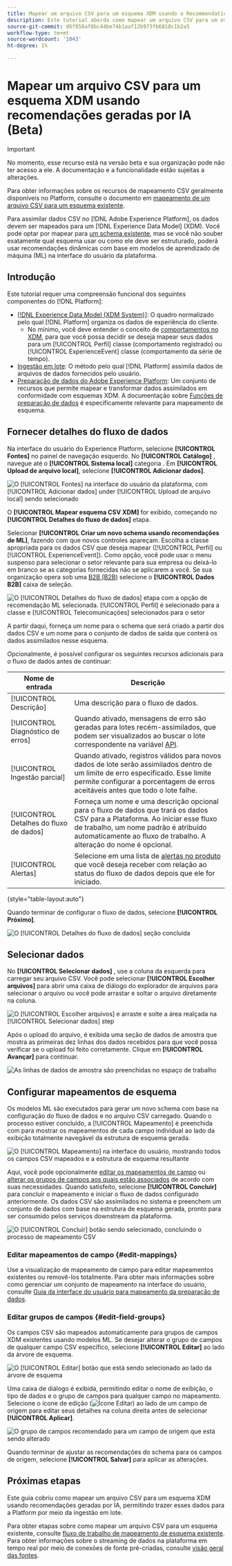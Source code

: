 ```yaml
---
title: Mapear um arquivo CSV para um esquema XDM usando o Recommendations gerado por IA (Beta)
description: Este tutorial aborda como mapear um arquivo CSV para um esquema XDM usando recomendações geradas por IA.
source-git-commit: d6f858af8bc44be74b1aaf12b973fb6818c1b2a5
workflow-type: tm+mt
source-wordcount: '1043'
ht-degree: 1%

---
```


# Mapear um arquivo CSV para um esquema XDM usando recomendações geradas por IA (Beta)

>[!IMPORTANT]
>
>No momento, esse recurso está na versão beta e sua organização pode não ter acesso a ele. A documentação e a funcionalidade estão sujeitas a alterações.
>
>Para obter informações sobre os recursos de mapeamento CSV geralmente disponíveis no Platform, consulte o documento em [mapeamento de um arquivo CSV para um esquema existente](./existing-schema.md).

Para assimilar dados CSV no [!DNL Adobe Experience Platform], os dados devem ser mapeados para um [!DNL Experience Data Model] (XDM). Você pode optar por mapear para [um schema existente](./existing-schema.md), mas se você não souber exatamente qual esquema usar ou como ele deve ser estruturado, poderá usar recomendações dinâmicas com base em modelos de aprendizado de máquina (ML) na interface do usuário da plataforma.

## Introdução

Este tutorial requer uma compreensão funcional dos seguintes componentes do [!DNL Platform]:

* [[!DNL Experience Data Model (XDM System)]](../../../xdm/home.md): O quadro normalizado pelo qual [!DNL Platform] organiza os dados de experiência do cliente.
   * No mínimo, você deve entender o conceito de [comportamentos no XDM](../../../xdm/home.md#data-behaviors), para que você possa decidir se deseja mapear seus dados para um [!UICONTROL Perfil] classe (comportamento registrado) ou [!UICONTROL ExperienceEvent] classe (comportamento da série de tempo).
* [Ingestão em lote](../../batch-ingestion/overview.md): O método pelo qual [!DNL Platform] assimila dados de arquivos de dados fornecidos pelo usuário.
* [Preparação de dados do Adobe Experience Platform](../../batch-ingestion/overview.md): Um conjunto de recursos que permite mapear e transformar dados assimilados em conformidade com esquemas XDM. A documentação sobre [Funções de preparação de dados](../../../data-prep/functions.md) é especificamente relevante para mapeamento de esquema.

## Fornecer detalhes do fluxo de dados

Na interface do usuário do Experience Platform, selecione **[!UICONTROL Fontes]** no painel de navegação esquerdo. No **[!UICONTROL Catálogo]** , navegue até o **[!UICONTROL Sistema local]** categoria . Em **[!UICONTROL Upload de arquivo local]**, selecione **[!UICONTROL Adicionar dados]**.

![O [!UICONTROL Fontes] na interface do usuário da plataforma, com [!UICONTROL Adicionar dados] under [!UICONTROL Upload de arquivo local] sendo selecionado](../../images/tutorials/map-csv-recommendations/local-file-upload.png)

O **[!UICONTROL Mapear esquema CSV XDM]** for exibido, começando no **[!UICONTROL Detalhes do fluxo de dados]** etapa.

Selecionar **[!UICONTROL Criar um novo schema usando recomendações de ML]**, fazendo com que novos controles apareçam. Escolha a classe apropriada para os dados CSV que deseja mapear ([!UICONTROL Perfil] ou [!UICONTROL ExperienceEvent]). Como opção, você pode usar o menu suspenso para selecionar o setor relevante para sua empresa ou deixá-lo em branco se as categorias fornecidas não se aplicarem a você. Se sua organização opera sob uma [B2B (B2B)](../../../xdm/tutorials/relationship-b2b.md) selecione o **[!UICONTROL Dados B2B]** caixa de seleção.

![O [!UICONTROL Detalhes do fluxo de dados] etapa com a opção de recomendação ML selecionada. [!UICONTROL Perfil] é selecionado para a classe e [!UICONTROL Telecomunicações] selecionados para o setor](../../images/tutorials/map-csv-recommendations/select-class-and-industry.png)

A partir daqui, forneça um nome para o schema que será criado a partir dos dados CSV e um nome para o conjunto de dados de saída que conterá os dados assimilados nesse esquema.

Opcionalmente, é possível configurar os seguintes recursos adicionais para o fluxo de dados antes de continuar:

| Nome de entrada | Descrição |
| --- | --- |
| [!UICONTROL Descrição] | Uma descrição para o fluxo de dados. |
| [!UICONTROL Diagnóstico de erros] | Quando ativado, mensagens de erro são geradas para lotes recém-assimilados, que podem ser visualizados ao buscar o lote correspondente na variável [API](../../batch-ingestion/api-overview.md). |
| [!UICONTROL Ingestão parcial] | Quando ativado, registros válidos para novos dados de lote serão assimilados dentro de um limite de erro especificado. Esse limite permite configurar a porcentagem de erros aceitáveis antes que todo o lote falhe. |
| [!UICONTROL Detalhes do fluxo de dados] | Forneça um nome e uma descrição opcional para o fluxo de dados que trará os dados CSV para a Plataforma. Ao iniciar esse fluxo de trabalho, um nome padrão é atribuído automaticamente ao fluxo de trabalho. A alteração do nome é opcional. |
| [!UICONTROL Alertas] | Selecione em uma lista de [alertas no produto](../../../observability/alerts/overview.md) que você deseja receber com relação ao status do fluxo de dados depois que ele for iniciado. |

{style=&quot;table-layout:auto&quot;}

Quando terminar de configurar o fluxo de dados, selecione **[!UICONTROL Próximo]**.

![O [!UICONTROL Detalhes do fluxo de dados] seção concluída](../../images/tutorials/map-csv-recommendations/dataflow-detail-complete.png)

## Selecionar dados

No **[!UICONTROL Selecionar dados]** , use a coluna da esquerda para carregar seu arquivo CSV. Você pode selecionar **[!UICONTROL Escolher arquivos]** para abrir uma caixa de diálogo do explorador de arquivos para selecionar o arquivo ou você pode arrastar e soltar o arquivo diretamente na coluna.

![O [!UICONTROL Escolher arquivos] e arraste e solte a área realçada na [!UICONTROL Selecionar dados] step](../../images/tutorials/map-csv-recommendations/upload-files.png)

Após o upload do arquivo, é exibida uma seção de dados de amostra que mostra as primeiras dez linhas dos dados recebidos para que você possa verificar se o upload foi feito corretamente. Clique em **[!UICONTROL Avançar]** para continuar.

![As linhas de dados de amostra são preenchidas no espaço de trabalho](../../images/tutorials/map-csv-recommendations/data-uploaded.png)

## Configurar mapeamentos de esquema

Os modelos ML são executados para gerar um novo schema com base na configuração do fluxo de dados e no arquivo CSV carregado. Quando o processo estiver concluído, a [!UICONTROL Mapeamento] é preenchida com para mostrar os mapeamentos de cada campo individual ao lado da exibição totalmente navegável da estrutura de esquema gerada.

![O [!UICONTROL Mapeamento] na interface do usuário, mostrando todos os campos CSV mapeados e a estrutura de esquema resultante](../../images/tutorials/map-csv-recommendations/schema-generated.png)

Aqui, você pode opcionalmente [editar os mapeamentos de campo](#edit-mappings) ou [alterar os grupos de campos aos quais estão associados](#edit-schema) de acordo com suas necessidades. Quando satisfeito, selecione **[!UICONTROL Concluir]** para concluir o mapeamento e iniciar o fluxo de dados configurado anteriormente. Os dados CSV são assimilados no sistema e preenchem um conjunto de dados com base na estrutura de esquema gerada, pronto para ser consumido pelos serviços downstream da plataforma.

![O [!UICONTROL Concluir] botão sendo selecionado, concluindo o processo de mapeamento CSV](../../images/tutorials/map-csv-recommendations/finish-mapping.png)

### Editar mapeamentos de campo {#edit-mappings}

Use a visualização de mapeamento de campo para editar mapeamentos existentes ou removê-los totalmente. Para obter mais informações sobre como gerenciar um conjunto de mapeamento na interface do usuário, consulte [Guia da interface do usuário para mapeamento da preparação de dados](../../../data-prep/ui/mapping.md#mapping-interface).

### Editar grupos de campos {#edit-field-groups}

Os campos CSV são mapeados automaticamente para grupos de campos XDM existentes usando modelos ML. Se desejar alterar o grupo de campos de qualquer campo CSV específico, selecione **[!UICONTROL Editar]** ao lado da árvore de esquema.

![O [!UICONTROL Editar] botão que está sendo selecionado ao lado da árvore de esquema](../../images/tutorials/map-csv-recommendations/edit-schema-structure.png)

Uma caixa de diálogo é exibida, permitindo editar o nome de exibição, o tipo de dados e o grupo de campos para qualquer campo no mapeamento. Selecione o ícone de edição (![Ícone Editar](../../images/tutorials/map-csv-recommendations/edit-icon.png)) ao lado de um campo de origem para editar seus detalhes na coluna direita antes de selecionar **[!UICONTROL Aplicar]**.

![O grupo de campos recomendado para um campo de origem que está sendo alterado](../../images/tutorials/map-csv-recommendations/select-schema-field.png)

Quando terminar de ajustar as recomendações do schema para os campos de origem, selecione **[!UICONTROL Salvar]** para aplicar as alterações.

## Próximas etapas

Este guia cobriu como mapear um arquivo CSV para um esquema XDM usando recomendações geradas por IA, permitindo trazer esses dados para a Platform por meio da ingestão em lote.

Para obter etapas sobre como mapear um arquivo CSV para um esquema existente, consulte [fluxo de trabalho de mapeamento de esquema existente](./existing-schema.md). Para obter informações sobre o streaming de dados na plataforma em tempo real por meio de conexões de fonte pré-criadas, consulte [visão geral das fontes](../../../sources/home.md).
